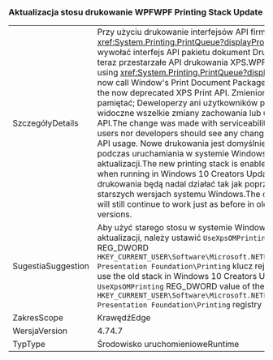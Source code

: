 ### <a name="wpf-printing-stack-update"></a><span data-ttu-id="7acfb-101">Aktualizacja stosu drukowanie WPF</span><span class="sxs-lookup"><span data-stu-id="7acfb-101">WPF Printing Stack Update</span></span>

|   |   |
|---|---|
|<span data-ttu-id="7acfb-102">Szczegóły</span><span class="sxs-lookup"><span data-stu-id="7acfb-102">Details</span></span>|<span data-ttu-id="7acfb-103">Przy użyciu drukowanie interfejsów API firmy WPF <xref:System.Printing.PrintQueue?displayProperty=name> teraz wywołać interfejs API pakietu dokument Drukuj okna na rzecz teraz przestarzałe API drukowania XPS.</span><span class="sxs-lookup"><span data-stu-id="7acfb-103">WPF's Printing APIs using <xref:System.Printing.PrintQueue?displayProperty=name> now call Window's Print Document Package API in favor of the now deprecated XPS Print API.</span></span> <span data-ttu-id="7acfb-104">Zmieniono z użytkowanie pamiętać; Deweloperzy ani użytkowników powinny być widoczne wszelkie zmiany zachowania lub użycia interfejsu API.</span><span class="sxs-lookup"><span data-stu-id="7acfb-104">The change was made with serviceability in mind; neither users nor developers should see any changes in behavior or API usage.</span></span> <span data-ttu-id="7acfb-105">Nowe drukowania jest domyślnie włączona, podczas uruchamiania w systemie Windows 10 twórców aktualizacji.</span><span class="sxs-lookup"><span data-stu-id="7acfb-105">The new printing stack is enabled by default when running in Windows 10 Creators Update.</span></span> <span data-ttu-id="7acfb-106">Stary stosu drukowania będą nadal działać tak jak poprzednio w starszych wersjach systemu Windows.</span><span class="sxs-lookup"><span data-stu-id="7acfb-106">The old printing stack will still continue to work just as before in older Windows versions.</span></span>|
|<span data-ttu-id="7acfb-107">Sugestia</span><span class="sxs-lookup"><span data-stu-id="7acfb-107">Suggestion</span></span>|<span data-ttu-id="7acfb-108">Aby użyć starego stosu w systemie Windows 10 twórców aktualizacji, należy ustawić <code>UseXpsOMPrinting</code> wartości REG_DWORD <code>HKEY_CURRENT_USER\Software\Microsoft\.NETFramework\Windows Presentation Foundation\Printing</code> klucz rejestru w celu <code>1</code>.</span><span class="sxs-lookup"><span data-stu-id="7acfb-108">To use the old stack in Windows 10 Creators Update, set the <code>UseXpsOMPrinting</code> REG_DWORD value of the <code>HKEY_CURRENT_USER\Software\Microsoft\.NETFramework\Windows Presentation Foundation\Printing</code> registry key to <code>1</code>.</span></span>|
|<span data-ttu-id="7acfb-109">Zakres</span><span class="sxs-lookup"><span data-stu-id="7acfb-109">Scope</span></span>|<span data-ttu-id="7acfb-110">Krawędź</span><span class="sxs-lookup"><span data-stu-id="7acfb-110">Edge</span></span>|
|<span data-ttu-id="7acfb-111">Wersja</span><span class="sxs-lookup"><span data-stu-id="7acfb-111">Version</span></span>|<span data-ttu-id="7acfb-112">4.7</span><span class="sxs-lookup"><span data-stu-id="7acfb-112">4.7</span></span>|
|<span data-ttu-id="7acfb-113">Typ</span><span class="sxs-lookup"><span data-stu-id="7acfb-113">Type</span></span>|<span data-ttu-id="7acfb-114">Środowisko uruchomieniowe</span><span class="sxs-lookup"><span data-stu-id="7acfb-114">Runtime</span></span>|

